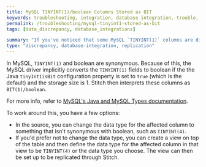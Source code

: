 ```yaml
---
title: MySQL TINYINT(1)/boolean Columns Stored as BIT
keywords: troubleshooting, integration, database integration, trouble, issue, help, mysql
permalink: /troubleshooting/mysql-tinyint1-stored-as-bit
tags: [data_discrepancy, database_integrations]

summary: "If you've noticed that some MySQL `TINYINT(1)` columns are displaying as `BIT` in Stitch, it's usually due to how the MySQL driver converts this data type."
type: "discrepancy, database-integration, replication"
---
```


In MySQL, `TINYINT(1)` and boolean are synonymous. Because of this, the MySQL driver implicitly converts the `TINYINT(1)` fields to boolean if the the Java `tinyInt1isBit` configuration property is set to `true` (which is the default) and the storage size is 1. Stitch then interprets these columns as `BIT(1)/boolean`.

For more info, refer to [MySQL's Java and MySQL Types documentation](https://dev.mysql.com/doc/connector-j/5.1/en/connector-j-reference-type-conversions.html).

To work around this, you have a few options:

- In the source, you can change the data type for the affected column to something that isn't synonymous with boolean, such as `TINYINT(4)`.
- If you'd prefer not to change the data type, you can create a view on top of the table and then define the data type for the affected column in that view to be `TINYINT(4)` or the data type you choose. The view can then be set up to be replicated through Stitch.